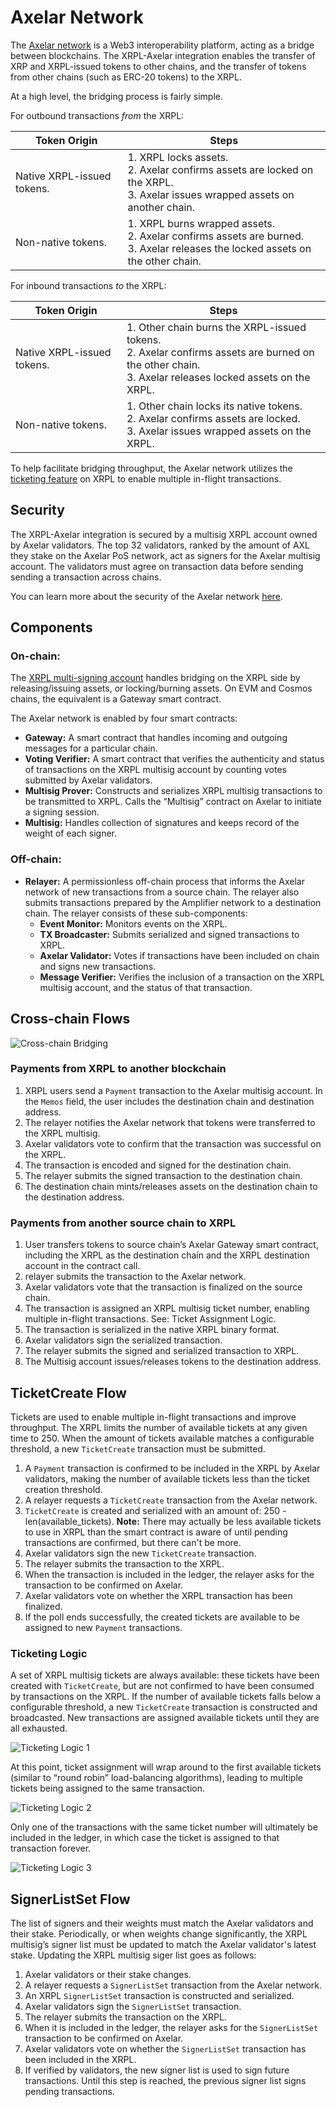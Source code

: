 # Axelar Network

The [Axelar network](https://www.axelar.network/) is a Web3 interoperability platform, acting as a bridge between blockchains. The XRPL-Axelar integration enables the transfer of XRP and XRPL-issued tokens to other chains, and the transfer of tokens from other chains (such as ERC-20 tokens) to the XRPL.

At a high level, the bridging process is fairly simple.

For outbound transactions _from_ the XRPL:

| Token Origin | Steps |
|--------------|-------|
| Native XRPL-issued tokens. | 1. XRPL locks assets.<br>2. Axelar confirms assets are locked on the XRPL.<br>3. Axelar issues wrapped assets on another chain. |
| Non-native tokens. | 1. XRPL burns wrapped assets.<br>2. Axelar confirms assets are burned.<br>3. Axelar releases the locked assets on the other chain. |


For inbound transactions _to_ the XRPL:

| Token Origin | Steps |
|--------------|-------|
| Native XRPL-issued tokens. | 1. Other chain burns the XRPL-issued tokens.<br>2. Axelar confirms assets are burned on the other chain.<br>3. Axelar releases locked assets on the XRPL. |
| Non-native tokens. | 1. Other chain locks its native tokens.<br>2. Axelar confirms assets are locked.<br>3. Axelar issues wrapped assets on the XRPL. |

To help facilitate bridging throughput, the Axelar network utilizes the [ticketing feature](https://xrpl.org/docs/references/protocol/ledger-data/ledger-entry-types/ticket/) on XRPL to enable multiple in-flight transactions.


## Security

The XRPL-Axelar integration is secured by a multisig XRPL account owned by Axelar validators. The top 32 validators, ranked by the amount of AXL they stake on the Axelar PoS network, act as signers for the Axelar multisig account. The validators must agree on transaction data before sending sending a transaction across chains.

You can learn more about the security of the Axelar network [here](https://www.axelar.network/blog/security-at-axelar-core).


## Components

### On-chain:

The [XRPL multi-signing account](https://xrpl.org/docs/tutorials/how-tos/manage-account-settings/set-up-multi-signing) handles bridging on the XRPL side by releasing/issuing assets, or locking/burning assets. On EVM and Cosmos chains, the equivalent is a Gateway smart contract.

The Axelar network is enabled by four smart contracts:

- **Gateway:** A smart contract that handles incoming and outgoing messages for a particular chain.
- **Voting Verifier:** A smart contract that verifies the authenticity and status of transactions on the XRPL multisig account by counting votes submitted by Axelar validators.
- **Multisig Prover:** Constructs and serializes XRPL multisig transactions to be transmitted to XRPL. Calls the “Multisig” contract on Axelar to initiate a signing session.
- **Multisig:** Handles collection of signatures and keeps record of the weight of each signer.

### Off-chain:

- **Relayer:** A permissionless off-chain process that informs the Axelar network of new transactions from a source chain. The relayer also submits transactions prepared by the Amplifier network to a destination chain. The relayer consists of these sub-components:
    - **Event Monitor:** Monitors events on the XRPL.
    - **TX Broadcaster:** Submits serialized and signed transactions to XRPL.
    - **Axelar Validator:** Votes if transactions have been included on chain and signs new transactions.
    - **Message Verifier:** Verifies the inclusion of a transaction on the XRPL multisig account, and the status of that transaction.


## Cross-chain Flows

![Cross-chain Bridging](../../images/axelar-bridging.png)

### Payments from XRPL to another blockchain

1. XRPL users send a `Payment` transaction to the Axelar multisig account. In the `Memos` field, the user includes the destination chain and destination address.
2. The relayer notifies the Axelar network that tokens were transferred to the XRPL multisig.
3. Axelar validators vote to confirm that the transaction was successful on the XRPL.
4. The transaction is encoded and signed for the destination chain.
5. The relayer submits the signed transaction to the destination chain.
6. The destination chain mints/releases assets on the destination chain to the destination address.


### Payments from another source chain to XRPL

1. User transfers tokens to source chain’s Axelar Gateway smart contract, including the XRPL as the destination chain and the XRPL destination account in the contract call.
2. relayer submits the transaction to the Axelar network.
3. Axelar validators vote that the transaction is finalized on the source chain.
4. The transaction is assigned an XRPL multisig ticket number, enabling multiple in-flight transactions. See: Ticket Assignment Logic.
5. The transaction is serialized in the native XRPL binary format.
6. Axelar validators sign the serialized transaction.
7. The relayer submits the signed and serialized transaction to XRPL.
8. The Multisig account issues/releases tokens to the destination address.


## TicketCreate Flow

Tickets are used to enable multiple in-flight transactions and improve throughput. The XRPL limits the number of available tickets at any given time to 250. When the amount of tickets available matches a configurable threshold, a new `TicketCreate` transaction must be submitted.

1. A `Payment` transaction is confirmed to be included in the XRPL by Axelar validators, making the number of available tickets less than the ticket creation threshold.
2. A relayer requests a `TicketCreate` transaction from the Axelar network.
3. `TicketCreate` is created and serialized with an amount of: 250 - len(available_tickets).
    **Note:** There may actually be less available tickets to use in XRPL than the smart contract is aware of until pending transactions are confirmed, but there can't be more.
4. Axelar validators sign the new `TicketCreate` transaction.
5. The relayer submits the transaction to the XRPL.
6. When the transaction is included in the ledger, the relayer asks for the transaction to be confirmed on Axelar.
7. Axelar validators vote on whether the XRPL transaction has been finalized.
8. If the poll ends successfully, the created tickets are available to be assigned to new `Payment` transactions.


### Ticketing Logic

A set of XRPL multisig tickets are always available: these tickets have been created with `TicketCreate`, but are not confirmed to have been consumed by transactions on the XRPL. If the number of available tickets falls below a configurable threshold, a new `TicketCreate` transaction is constructed and broadcasted. New transactions are assigned available tickets until they are all exhausted.

![Ticketing Logic 1](../../images/axelar-ticket-1.png)

At this point, ticket assignment will wrap around to the first available tickets (similar to “round robin” load-balancing algorithms), leading to multiple tickets being assigned to the same transaction.

![Ticketing Logic 2](../../images/axelar-ticket-2.png)

Only one of the transactions with the same ticket number will ultimately be included in the ledger, in which case the ticket is assigned to that transaction forever.

![Ticketing Logic 3](../../images/axelar-ticket-3.png)


## SignerListSet Flow

The list of signers and their weights must match the Axelar validators and their stake. Periodically, or when weights change significantly, the XRPL multisig’s signer list must be updated to match the Axelar validator's latest stake. Updating the XRPL multisig siger list goes as follows:

1. Axelar validators or their stake changes.
2. A relayer requests a `SignerListSet` transaction from the Axelar network.
3. An XRPL `SignerListSet` transaction is constructed and serialized.
4. Axelar validators sign the `SignerListSet` transaction.
5. The relayer submits the transaction on the XRPL.
6. When it is included in the ledger, the relayer asks for the `SignerListSet` transaction to be confirmed on Axelar.
7. Axelar validators vote on whether the `SignerListSet` transaction has been included in the XRPL.
8. If verified by validators, the new signer list is used to sign future transactions. Until this step is reached, the previous signer list signs pending transactions.